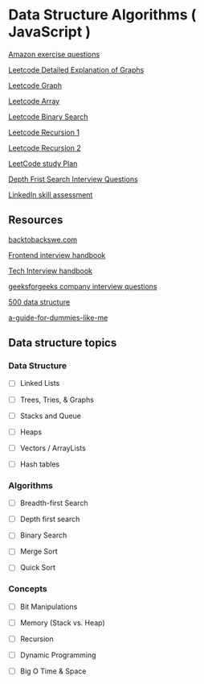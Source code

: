 # Data Structure Algorithms ( JavaScript )

[Amazon exercise questions](https://leetcode.com/problemset/all/?sorting=W3sic29ydE9yZGVyIjoiQVNDRU5ESU5HIiwib3JkZXJCeSI6IkRJRkZJQ1VMVFkifV0%3D&page=1)


[Leetcode Detailed Explanation of Graphs](https://leetcode.com/discuss/study-guide/1398371/new-learning-resource-for-premium-users-detailed-explanation-of-graph)

[Leetcode Graph](https://leetcode.com/explore/learn/card/graph/)

[Leetcode Array](https://leetcode.com/explore/learn/card/fun-with-arrays/)

[Leetcode Binary Search](https://leetcode.com/explore/learn/card/binary-search/)

[Leetcode Recursion 1](https://leetcode.com/explore/learn/card/recursion-i/)


[Leetcode Recursion 2](https://leetcode.com/explore/learn/card/recursion-ii/)


[LeetCode study Plan](https://leetcode.com/discuss/study-guide/1422121/introducing-new-feature-study-plan)

[Depth Frist Search Interview Questions](https://www.techiedelight.com/dfs-interview-questions/)

[LinkedIn skill assessment](https://github.com/Ebazhanov/linkedin-skill-assessments-quizzes)

## Resources
[backtobackswe.com](https://backtobackswe.com/platform/content)

[Frontend interview handbook](https://github.com/yangshun/front-end-interview-handbook)

[Tech Interview handbook](https://techinterviewhandbook.org/algorithms/algorithms-introduction/)


[geeksforgeeks company interview questions](https://www.geeksforgeeks.org/must-coding-questions-company-wise/)


[500 data structure](https://techiedelight.quora.com/500-Data-Structures-and-Algorithms-interview-questions-and-their-solutions)

[a-guide-for-dummies-like-me](https://leetcode.com/discuss/general-discussion/623011/a-guide-for-dummies-like-me)

## Data structure topics 

### Data Structure 
- [ ] Linked Lists 
- [ ] Trees, Tries, & Graphs 
- [ ] Stacks and Queue 
- [ ] Heaps 
- [ ] Vectors / ArrayLists
- [ ] Hash tables 


### Algorithms 
- [ ] Breadth-first Search
- [ ] Depth first search 
- [ ] Binary Search
- [ ] Merge Sort
- [ ] Quick Sort


### Concepts
- [ ] Bit Manipulations 
- [ ] Memory (Stack vs. Heap)
- [ ] Recursion 
- [ ] Dynamic Programming 
- [ ] Big O Time & Space 



